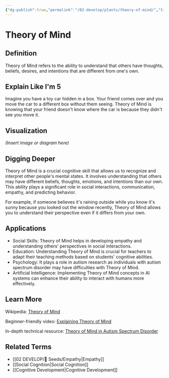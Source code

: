 ```yaml
---
{"dg-publish":true,"permalink":"/02-develop/plants/theory-of-mind/","title":"Theory of Mind"}
---
```


# Theory of Mind

## **Definition**  
Theory of Mind refers to the ability to understand that others have thoughts, beliefs, desires, and intentions that are different from one's own.

## **Explain Like I'm 5**  
Imagine you have a toy car hidden in a box. Your friend comes over and you move the car to a different box without them seeing. Theory of Mind is knowing that your friend doesn't know where the car is because they didn't see you move it.

## **Visualization**  
*(Insert image or diagram here)*

## **Digging Deeper**
Theory of Mind is a crucial cognitive skill that allows us to recognize and interpret other people's mental states. It involves understanding that others may have different beliefs, thoughts, emotions, and intentions than our own. This ability plays a significant role in social interactions, communication, empathy, and predicting behavior.

For example, if someone believes it's raining outside while you know it's sunny because you looked out the window recently, Theory of Mind allows you to understand their perspective even if it differs from your own.

## **Applications**  
- Social Skills: Theory of Mind helps in developing empathy and understanding others' perspectives in social interactions.
- Education: Understanding Theory of Mind is crucial for teachers to adapt their teaching methods based on students' cognitive abilities.
- Psychology: It plays a role in autism research as individuals with autism spectrum disorder may have difficulties with Theory of Mind.
- Artificial Intelligence: Implementing Theory of Mind concepts in AI systems can enhance their ability to interact with humans more effectively.

## **Learn More**  
Wikipedia: [Theory of Mind](https://en.wikipedia.org/wiki/Theory_of_mind)

Beginner-friendly video: [Explaining Theory of Mind](https://www.youtube.com/watch?v=U6cN5eNwsLI)

In-depth technical resource: [Theory of Mind in Autism Spectrum Disorder](https://www.ncbi.nlm.nih.gov/pmc/articles/PMC4443257/)

## **Related Terms**  
- [[02 DEVELOP/🌱 Seeds/Empathy\|Empathy]]
- [[Social Cognition\|Social Cognition]]
- [[Cognitive Development\|Cognitive Development]]